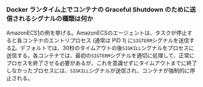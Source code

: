 ### Docker ランタイム上でコンテナの Graceful Shutdown のために送信されるシグナルの種類は何か

AmazonECS[1]の例を挙げる。AmazonECSのエージェントは、タスクが停止すると各コンテナのエントリプロセス (通常は PID 1) に`SIGTERM`シグナルを送信する[2]。デフォルトでは、30秒のタイムアウトの後`SIGKILL`シグナルをプロセスに送信する。各コンテナでは、最初の`SIGTERM`シグナルを適切に処理して、正常にプロセスを終了させる必要があるが、これを意識せずにタイムアウトまでに終了しなかったプロセスには、`SIGKILL`シグナルが送信され、コンテナが強制的に停止される。

[1]: https://aws.amazon.com/jp/ecs/
[2]: https://aws.amazon.com/jp/blogs/news/graceful-shutdowns-with-ecs/
